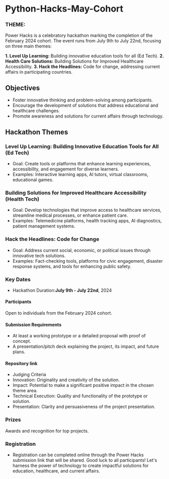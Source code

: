# Python-Hacks-May-Cohort
### THEME:

Power Hacks is a celebratory hackathon marking the completion of the February 2024 cohort. The event runs from July 9th to July 22nd, focusing on three main themes:

**1. Level Up Learning:** Building innovative education tools for all (Ed Tech).
**2. Health Care Solutions:** Building Solutions for Improved Healthcare Accessibility.
**3. Hack the Headlines:** Code for change, addressing current affairs in participating countries.


## Objectives
- Foster innovative thinking and problem-solving among participants.
- Encourage the development of solutions that address educational and healthcare challenges.
- Promote awareness and solutions for current affairs through technology.

## Hackathon Themes
### Level Up Learning: Building Innovative Education Tools for All (Ed Tech)

- Goal: Create tools or platforms that enhance learning experiences, accessibility, and engagement for diverse learners.
- Examples: Interactive learning apps, AI tutors, virtual classrooms, educational games.

### Building Solutions for Improved Healthcare Accessibility (Health Tech)

- Goal: Develop technologies that improve access to healthcare services, streamline medical processes, or enhance patient care.
- Examples: Telemedicine platforms, health tracking apps, AI diagnostics, patient management systems.

### Hack the Headlines: Code for Change
- Goal: Address current social, economic, or political issues through innovative tech solutions.
- Examples: Fact-checking tools, platforms for civic engagement, disaster response systems, and tools for enhancing public safety.

### Key Dates
- Hackathon Duration:**July 9th - July 22nd**, 2024

#### Participants
Open to individuals from the February 2024 cohort.

#### Submission Requirements
- At least a working prototype or a detailed proposal with proof of concept.
- A presentation/pitch deck explaining the project, its impact, and future plans.

#### Repository link
- Judging Criteria
- Innovation: Originality and creativity of the solution.
- Impact: Potential to make a significant positive impact in the chosen theme area.
- Technical Execution: Quality and functionality of the prototype or solution.
- Presentation: Clarity and persuasiveness of the project presentation.

### Prizes
Awards and recognition for top projects.

### Registration
- Registration can be completed online through the Power Hacks submission link that will be shared.
Good luck to all participants! Let's harness the power of technology to create impactful solutions for education, healthcare, and current affairs.
